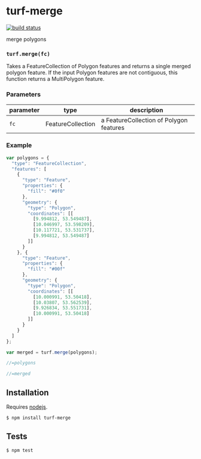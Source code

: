 # turf-merge

[![build status](https://secure.travis-ci.org/Turfjs/turf-merge.png)](http://travis-ci.org/Turfjs/turf-merge)

merge polygons


### `turf.merge(fc)`

Takes a FeatureCollection of Polygon features and returns a single merged
polygon feature. If the input Polygon features are not contiguous, this function returns a MultiPolygon feature.

### Parameters

| parameter | type              | description                             |
| --------- | ----------------- | --------------------------------------- |
| `fc`      | FeatureCollection | a FeatureCollection of Polygon features |


### Example

```js
var polygons = {
  "type": "FeatureCollection",
  "features": [
    {
      "type": "Feature",
      "properties": {
        "fill": "#0f0"
      },
      "geometry": {
        "type": "Polygon",
        "coordinates": [[
          [9.994812, 53.549487],
          [10.046997, 53.598209],
          [10.117721, 53.531737],
          [9.994812, 53.549487]
        ]]
      }
    }, {
      "type": "Feature",
      "properties": {
        "fill": "#00f"
      },
      "geometry": {
        "type": "Polygon",
        "coordinates": [[
          [10.000991, 53.50418],
          [10.03807, 53.562539],
          [9.926834, 53.551731],
          [10.000991, 53.50418]
        ]]
      }
    }
  ]
};

var merged = turf.merge(polygons);

//=polygons

//=merged
```

## Installation

Requires [nodejs](http://nodejs.org/).

```sh
$ npm install turf-merge
```

## Tests

```sh
$ npm test
```


